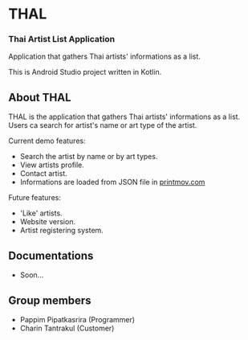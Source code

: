 # THAL
### Thai Artist List Application

Application that gathers Thai artists' informations as a list.

This is Android Studio project written in Kotlin.

## About THAL
THAL is the application that gathers Thai artists' informations as a list.
Users ca search for artist's name or art type of the artist.

Current demo features:
- Search the artist by name or by art types.
- View artists profile.
- Contact artist.
- Informations are loaded from JSON file in [printmov.com](http://www.printmov.com/THAL/artist.json)

Future features:
- 'Like' artists.
- Website version.
- Artist registering system.

## Documentations
- Soon...

## Group members
- Pappim Pipatkasrira (Programmer)
- Charin Tantrakul (Customer)
